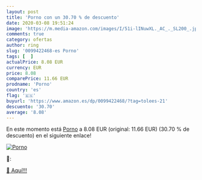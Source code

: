 ```yaml
---
layout: post
title: 'Porno con un 30.70 % de descuento'
date: 2020-03-08 19:51:24
image: 'https://m.media-amazon.com/images/I/51i-lINuwXL._AC_._SL200_.jpg'
comments: true
category: ofertas
author: ring
slug: '0099422468-es Porno'
tags: [  ]
actualPrice: 8.08 EUR
currency: EUR
price: 8.08
comparePrice: 11.66 EUR
prodname: 'Porno'
country: 'es'
flag: '🇪🇸'
buyurl: 'https://www.amazon.es/dp/0099422468/?tag=tolees-21'
descuento: '30.70'
average: '8.08'
---
```


En este momento está [Porno](https://www.amazon.es/dp/0099422468/?tag=tolees-21) a 8.08 EUR (original: 11.66 EUR) (30.70 %  de descuento) en el siguiente enlace!

[![Porno](https://m.media-amazon.com/images/I/51i-lINuwXL._AC_._SL200_.jpg)](https://www.amazon.es/dp/0099422468/?tag=tolees-21)

🔎:


[🛒 Aquí!!!](https://www.amazon.es/dp/0099422468/?tag=tolees-21)
